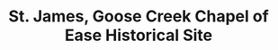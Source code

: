 ---
layout: repo
title: "St. James, Goose Creek Chapel of Ease Historical Site"
id: 2134
permalink: repos/2134/
---